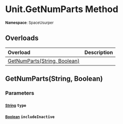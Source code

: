 # Unit.GetNumParts Method

<small>**Namespace**: SpaceUsurper</small>

## Overloads

<div markdown="1" class="member-table">

| Overload | Description |
| :------- | ----------- |
| [GetNumParts(String, Boolean)](#String_Boolean_) |  | 

</div>

## GetNumParts(String, Boolean)
### Parameters
#### <small>[String](https://docs.microsoft.com/en-us/dotnet/api/system.string?view=netframework-4.5)</small> `type`

#### <small>[Boolean](https://docs.microsoft.com/en-us/dotnet/api/system.boolean?view=netframework-4.5)</small> `includeInactive`

